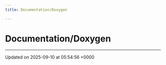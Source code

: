 ```yaml
---
title: Documentation/Doxygen

---
```


# Documentation/Doxygen








-------------------------------

Updated on 2025-09-10 at 05:54:56 +0000
